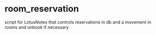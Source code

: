 # room_reservation
script for LotusNotes that controls reservations in db and a movement in rooms and unbook if necessary

